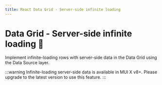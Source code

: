 ```yaml
---
title: React Data Grid - Server-side infinite loading
---
```


# Data Grid - Server-side infinite loading [<span class="plan-pro"></span>](/x/introduction/licensing/#pro-plan 'Pro plan')🚧

<p class="description">Implement infinite-loading rows with server-side data in the Data Grid using the Data Source layer.</p>

:::warning
Infinite-loading server-side data is available in MUI X v8+.
Please upgrade to the latest version to use this feature.
:::
